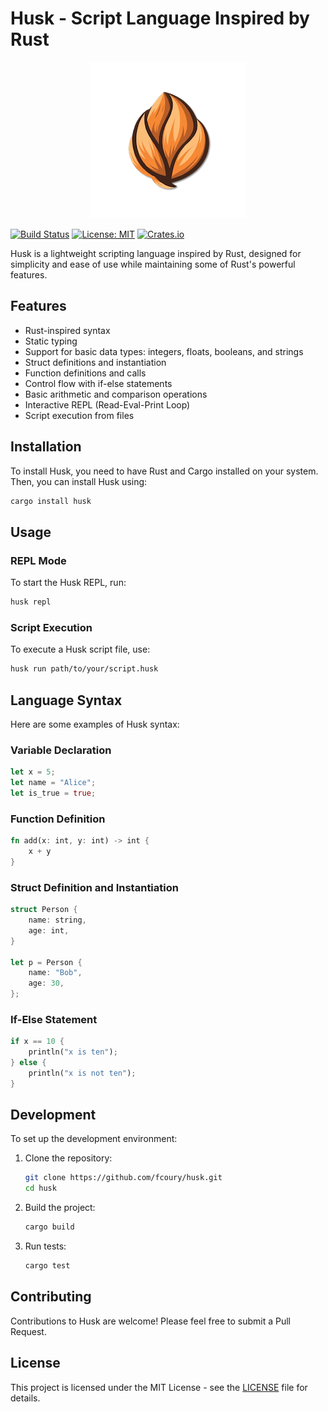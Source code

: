 # Husk - Script Language Inspired by Rust

<p align="center">
  <img src="assets/logo-small.png" alt="AIPIM Icon" />
</p>

[![Build Status](https://github.com/fcoury/husk/actions/workflows/rust.yml/badge.svg)](https://github.com/fcoury/fcoury/actions)
[![License: MIT](https://img.shields.io/badge/License-MIT-yellow.svg)](https://opensource.org/licenses/MIT)
[![Crates.io](https://img.shields.io/crates/v/husk.svg)](https://crates.io/crates/husk)

Husk is a lightweight scripting language inspired by Rust, designed for simplicity and ease of use while maintaining some of Rust's powerful features.

## Features

- Rust-inspired syntax
- Static typing
- Support for basic data types: integers, floats, booleans, and strings
- Struct definitions and instantiation
- Function definitions and calls
- Control flow with if-else statements
- Basic arithmetic and comparison operations
- Interactive REPL (Read-Eval-Print Loop)
- Script execution from files

## Installation

To install Husk, you need to have Rust and Cargo installed on your system. Then, you can install Husk using:

```bash
cargo install husk
```

## Usage

### REPL Mode

To start the Husk REPL, run:

```bash
husk repl
```

### Script Execution

To execute a Husk script file, use:

```bash
husk run path/to/your/script.husk
```

## Language Syntax

Here are some examples of Husk syntax:

### Variable Declaration

```rust
let x = 5;
let name = "Alice";
let is_true = true;
```

### Function Definition

```rust
fn add(x: int, y: int) -> int {
    x + y
}
```

### Struct Definition and Instantiation

```rust
struct Person {
    name: string,
    age: int,
}

let p = Person {
    name: "Bob",
    age: 30,
};
```

### If-Else Statement

```rust
if x == 10 {
    println("x is ten");
} else {
    println("x is not ten");
}
```

## Development

To set up the development environment:

1. Clone the repository:

   ```bash
   git clone https://github.com/fcoury/husk.git
   cd husk
   ```

2. Build the project:

   ```bash
   cargo build
   ```

3. Run tests:
   ```bash
   cargo test
   ```

## Contributing

Contributions to Husk are welcome! Please feel free to submit a Pull Request.

## License

This project is licensed under the MIT License - see the [LICENSE](LICENSE) file for details.
